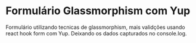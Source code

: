 # Formulário Glassmorphism com Yup

Formulário utilizando tecnicas de glassmorphism, mais validções usando react hook form com Yup. Deixando os dados capturados no console.log.
